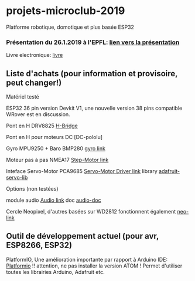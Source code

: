 # projets-microclub-2019
Platforme robotique, domotique et plus basée ESP32

### Présentation du 26.1.2019 à l'EPFL: [lien vers la présentation]

[lien vers la présentation]: https://microclub.ch/wp-content/uploads/2019/01/Project-2019.pdf

[livre]: https://leanpub.com/kolban-ESP32

Livre electronique: [livre]

## Liste d'achats (pour information et provisoire, peut changer!)
Matériel testé

ESP32 36 pin version Devkit V1, une nouvelle version 38 pins compatible WRover est en discussion.


Pont en H DRV8825 [H-Bridge]

[H-Bridge]: https://www.banggood.com/3Pcs-3D-Printer-Stepstick-DRV8825-Stepper-Driver-Reprap-4-Layer-PCB-p-1052018.html?rmmds=search&cur_warehouse=CN

Pont en H pour moteurs DC [DC-pololu]

[DC-driver]: https://www.pololu.com/product/2135

Gyro MPU9250 + Baro BMP280 [gyro link]

[gyro link]: https://www.banggood.com/GY-91-MPU9250-BMP280-10DOF-Acceleration-Gyroscope-Compass-Nine-Shaft-Sensor-Module-p-1129541.html?rmmds=search&cur_warehouse=CN

Moteur pas à pas NMEA17 [Step-Motor link]

[Step-Motor link]: https://www.banggood.com/Nema-17-42mm-12V-Hybrid-Two-Phase-Stepper-Motor-For-3D-Printer-p-1164619.html?rmmds=search&cur_warehouse=CN

Inteface Servo-Motor PCA9685 [Servo-Motor Driver link] library [adafruit-servo-lib]

[Servo-Motor Driver link]: https://www.banggood.com/Arduino-16-Road-PWMServoSteering-Gear-Drive-Plate-Controller-Robot-IIC-PCA9685-p-1263963.html?rmmds=search&cur_warehouse=CN

[adafruit-servo-lib]: https://github.com/adafruit/Adafruit-PWM-Servo-Driver-Library

Options (non testées)

module audio [Audio link] doc [audio-doc]

[Audio link]: https://www.banggood.com/DFPlayer-Mini-MP3-Player-Module-For-Arduino-p-969191.html?rmmds=search&cur_warehouse=CN
[Audio-doc]: https://www.dfrobot.com/product-1121.html

Cercle Neopixel, d'autres basées sur WD2812 fonctionnent également  [neo-link]

[neo-link]: https://www.banggood.com/CJMCU-61-Bit-WS2812-5050-RGB-LED-Driver-Development-Board-p-1008123.html?rmmds=detail-left-hotproducts__8&cur_warehouse=CN

## Outil de développement actuel (pour avr, ESP8266, ESP32) 

PlatformIO, Une amélioration importante par rapport à Arduino IDE: [Platformio] !! attention, ne pas installer la version ATOM !
Permet d'utiliser toutes les librairies Arduino, Adafruit etc.

[Platformio]: https://code.visualstudio.com/
